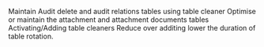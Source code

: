 Maintain Audit delete and audit relations tables using table cleaner
Optimise or maintain the attachment and attachment documents tables
Activating/Adding table cleaners
Reduce over additing
lower the duration of table rotation.
